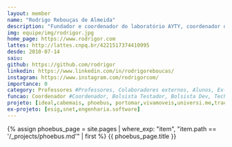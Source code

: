```yaml
---
layout: member
name: "Rodrigo Rebouças de Almeida"
description: "Fundador e coordenador do laboratório AYTY, coordenador de vários projetos de pesquisa, extensão e em colaboração com empresas. Rodrigo Rebouças é doutor em Ciência da Computação pela Universidade Federal do Rio Grande do Norte, atua como professor e pesquisador no Departamento de Ciências Exatas da Universidade Federal da Paraíba. Possui mais de 15 anos de experiência coordenando projetos de pesquisa, extensão e capacitação em colaboração com empresas, fundou duas startups e trabalhou na Dataprev na área de arquitetura de software. Suas áreas de pesquisa incluem engenharia de software empírica, gerenciamento de dívidas técnicas e uso de jogos de tabuleiro como ferramentas educacionais. Com uma trajetória de 25 anos como professor, é pai de duas filhas, ciclista, entusiasta de boardgames e apreciador de café. <br> <a href='https://rodrigor.com' target='new'>Acesse: https://rodrigor.com</a>"
img: equipe/img/rodrigor.jpg
home_page: https://www.rodrigor.com
lattes: http://lattes.cnpq.br/4221517374410995
desde: 2010-07-14
saiu: 
github: https://github.com/rodrigor
linkedin: https://www.linkedin.com/in/rodrigoreboucas/
instagram: https://www.instagram.com/rodrigorcom/
importance: 0
category: Professores #Professores, Colaboradores externos, Alunos, Ex-alunos
funcao: Coordenador #Coordenador, Bolsista Testador, Bolsista Dev, Technical Debt
projeto: [ideal,cabemais, phoebus, portomar,vivamoveis,universi.me,tracy-td,codata,decoup, triade]
ex-projeto: [esig,snet,engenharia.software]
---
```



{% assign phoebus_page = site.pages | where_exp: "item", "item.path == '/_projects/phoebus.md'" | first %}
{{ phoebus_page.title }}




